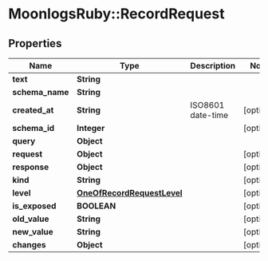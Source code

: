 # MoonlogsRuby::RecordRequest

## Properties
Name | Type | Description | Notes
------------ | ------------- | ------------- | -------------
**text** | **String** |  | 
**schema_name** | **String** |  | 
**created_at** | **String** | ISO8601 date-time | [optional] 
**schema_id** | **Integer** |  | [optional] 
**query** | **Object** |  | 
**request** | **Object** |  | [optional] 
**response** | **Object** |  | [optional] 
**kind** | **String** |  | [optional] 
**level** | [**OneOfRecordRequestLevel**](OneOfRecordRequestLevel.md) |  | [optional] 
**is_exposed** | **BOOLEAN** |  | [optional] 
**old_value** | **String** |  | [optional] 
**new_value** | **String** |  | [optional] 
**changes** | **Object** |  | [optional] 

